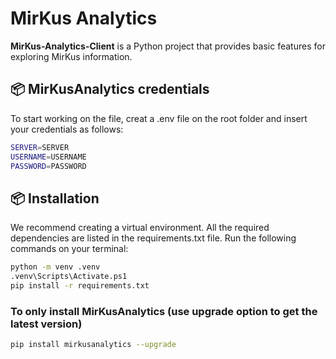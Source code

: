 # MirKus Analytics

**MirKus-Analytics-Client** is a Python project that provides basic features for exploring MirKus information.

## 📦 MirKusAnalytics credentials

To start working on the file, creat a .env file on the root folder and insert your credentials as follows:
```bash
SERVER=SERVER
USERNAME=USERNAME
PASSWORD=PASSWORD
```

## 📦 Installation

We recommend creating a virtual environment. All the required dependencies are listed in the requirements.txt file.
Run the following commands on your terminal:

```bash
python -m venv .venv
.venv\Scripts\Activate.ps1
pip install -r requirements.txt
```
### To only install MirKusAnalytics (use upgrade option to get the latest version)

```bash
pip install mirkusanalytics --upgrade
```